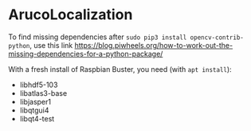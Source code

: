 # ArucoLocalization
To find missing dependencies after `sudo pip3 install opencv-contrib-python`, use this link https://blog.piwheels.org/how-to-work-out-the-missing-dependencies-for-a-python-package/

With a fresh install of Raspbian Buster, you need (with `apt install`):
- libhdf5-103
- libatlas3-base
- libjasper1
- libqtgui4
- libqt4-test
